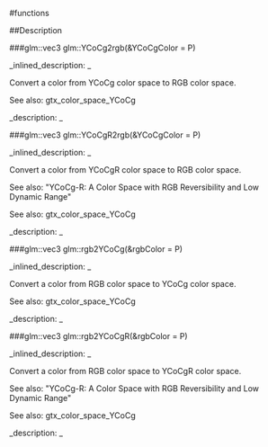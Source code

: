 #functions


<!--
_visible: True_
_advanced: False_
-->

##Description





<!----------------------------------------------------------------------------->

###glm::vec3 glm::YCoCg2rgb(&YCoCgColor = P)

<!--
_syntax: glm::YCoCg2rgb(&YCoCgColor = P)_
_name: glm::YCoCg2rgb_
_returns: glm::vec3_
_returns_description: _
_parameters: const glm::vec3 &YCoCgColor=P_
_version_started: 0.10.0_
_version_deprecated: _
_summary: _
_constant: False_
_static: False_
_visible: True_
_advanced: False_
-->

_inlined_description: _

Convert a color from YCoCg color space to RGB color space.

See also: gtx_color_space_YCoCg





_description: _







<!----------------------------------------------------------------------------->

###glm::vec3 glm::YCoCgR2rgb(&YCoCgColor = P)

<!--
_syntax: glm::YCoCgR2rgb(&YCoCgColor = P)_
_name: glm::YCoCgR2rgb_
_returns: glm::vec3_
_returns_description: _
_parameters: const glm::vec3 &YCoCgColor=P_
_version_started: 0.10.0_
_version_deprecated: _
_summary: _
_constant: False_
_static: False_
_visible: True_
_advanced: False_
-->

_inlined_description: _

Convert a color from YCoCgR color space to RGB color space.

See also: "YCoCg-R: A Color Space with RGB Reversibility and Low Dynamic Range"

See also: gtx_color_space_YCoCg





_description: _







<!----------------------------------------------------------------------------->

###glm::vec3 glm::rgb2YCoCg(&rgbColor = P)

<!--
_syntax: glm::rgb2YCoCg(&rgbColor = P)_
_name: glm::rgb2YCoCg_
_returns: glm::vec3_
_returns_description: _
_parameters: const glm::vec3 &rgbColor=P_
_version_started: 0.10.0_
_version_deprecated: _
_summary: _
_constant: False_
_static: False_
_visible: True_
_advanced: False_
-->

_inlined_description: _

Convert a color from RGB color space to YCoCg color space.

See also: gtx_color_space_YCoCg





_description: _







<!----------------------------------------------------------------------------->

###glm::vec3 glm::rgb2YCoCgR(&rgbColor = P)

<!--
_syntax: glm::rgb2YCoCgR(&rgbColor = P)_
_name: glm::rgb2YCoCgR_
_returns: glm::vec3_
_returns_description: _
_parameters: const glm::vec3 &rgbColor=P_
_version_started: 0.10.0_
_version_deprecated: _
_summary: _
_constant: False_
_static: False_
_visible: True_
_advanced: False_
-->

_inlined_description: _

Convert a color from RGB color space to YCoCgR color space.

See also: "YCoCg-R: A Color Space with RGB Reversibility and Low Dynamic Range"

See also: gtx_color_space_YCoCg





_description: _







<!----------------------------------------------------------------------------->

